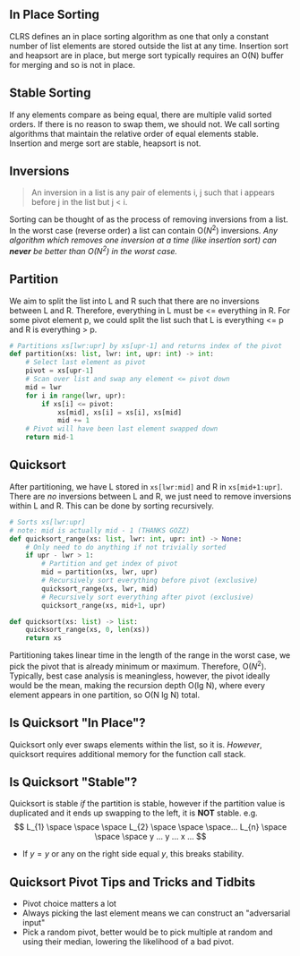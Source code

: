 ## In Place Sorting
CLRS defines an in place sorting algorithm as one that only a constant number of list elements are stored outside the list at any time. 
Insertion sort and heapsort are in place, but merge sort typically requires an O(N) buffer for merging and so is not in place.

## Stable Sorting
If any elements compare as being equal, there are multiple valid sorted orders. If there is no reason to swap them, we should not. We call sorting algorithms that maintain the relative order of equal elements stable. Insertion and merge sort are stable, heapsort is not. 

## Inversions
>An inversion in a list is any pair of elements i, j such that i appears before j in the list but j < i. 

Sorting can be thought of as the process of removing inversions from a list. In the worst case (reverse order) a list can contain O($N^2$) inversions. *Any algorithm which removes one inversion at a time (like insertion sort) can **never** be better than O($N^2$) in the worst case.*

## Partition
We aim to split the list into L and R such that there are no inversions between L and R. Therefore, everything in L must be <= everything in R. For some pivot element p, we could split the list such that L is everything <= p and R is everything > p. 
```python
# Partitions xs[lwr:upr] by xs[upr-1] and returns index of the pivot
def partition(xs: list, lwr: int, upr: int) -> int:
	# Select last element as pivot
	pivot = xs[upr-1]
	# Scan over list and swap any element <= pivot down
	mid = lwr
	for i in range(lwr, upr):
		if xs[i] <= pivot:
			xs[mid], xs[i] = xs[i], xs[mid]
			mid += 1
	# Pivot will have been last element swapped down
	return mid-1
```
## Quicksort
After partitioning, we have L stored in `xs[lwr:mid]` and R in `xs[mid+1:upr]`. There are *no* inversions between L and R, we just need to remove inversions within L and R. This can be done by sorting recursively. 
```python
# Sorts xs[lwr:upr]
# note: mid is actually mid - 1 (THANKS GOZZ)
def quicksort_range(xs: list, lwr: int, upr: int) -> None:
	# Only need to do anything if not trivially sorted
	if upr - lwr > 1:
		# Partition and get index of pivot
		mid = partition(xs, lwr, upr)
		# Recursively sort everything before pivot (exclusive)
		quicksort_range(xs, lwr, mid)
		# Recursively sort everything after pivot (exclusive)
		quicksort_range(xs, mid+1, upr)

def quicksort(xs: list) -> list:
	quicksort_range(xs, 0, len(xs))
	return xs
```
Partitioning takes linear time in the length of the range in the worst case, we pick the pivot that is already minimum or maximum. Therefore, O($N^2$). Typically, best case analysis is meaningless, however, the pivot ideally would be the mean, making the recursion depth O(lg N), where every element appears in one partition, so O(N lg N) total. 

## Is Quicksort "In Place"?
Quicksort only ever swaps elements within the list, so it is. *However*, quicksort requires additional memory for the function call stack. 

## Is Quicksort "Stable"?
Quicksort is stable *if* the partition is stable, however if the partition value is duplicated and it ends up swapping to the left, it is **NOT** stable. 
e.g.
$$ L_{1} \space \space \space L_{2} \space \space \space... L_{n} \space \space \space  y ... y ... x ... $$
- If $y=y$ or any on the right side equal $y$, this breaks stability.


## Quicksort Pivot Tips and Tricks and Tidbits
- Pivot choice matters a lot
- Always picking the last element means we can construct an "adversarial input"
- Pick a random pivot, better would be to pick multiple at random and using their median, lowering the likelihood of a bad pivot. 